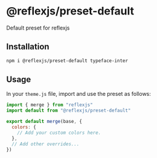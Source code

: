 # @reflexjs/preset-default

Default preset for reflexjs

## Installation

```sh
npm i @reflexjs/preset-default typeface-inter
```

## Usage

In your `theme.js` file, import and use the preset as follows:

```js
import { merge } from "reflexjs"
import default from "@reflexjs/preset-default"

export default merge(base, {
  colors: {
    // Add your custom colors here.
  },
  // Add other overrides...
})
```
